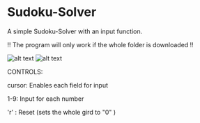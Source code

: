 # Sudoku-Solver
A simple Sudoku-Solver with an input function.

!! The program will only work if the whole folder is downloaded !!

![alt text](https://github.com/FabianSig/Soduko-Loeser/blob/main/pictures/unsolved.png?raw=true)
![alt text](https://github.com/FabianSig/Soduko-Loeser/blob/main/pictures/solved.png?raw=true)

CONTROLS:

cursor: Enables each field for input

1-9: Input for each number

'r' : Reset (sets the whole gird to "0" )